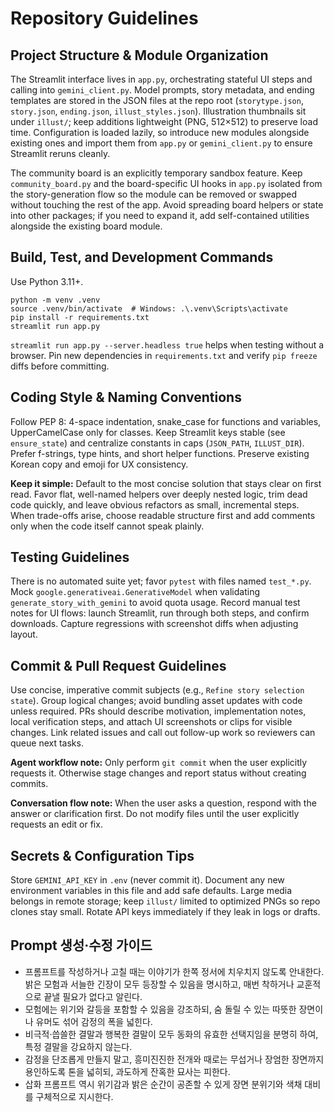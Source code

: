 # Repository Guidelines

## Project Structure & Module Organization
The Streamlit interface lives in `app.py`, orchestrating stateful UI steps and calling into `gemini_client.py`. Model prompts, story metadata, and ending templates are stored in the JSON files at the repo root (`storytype.json`, `story.json`, `ending.json`, `illust_styles.json`). Illustration thumbnails sit under `illust/`; keep additions lightweight (PNG, 512×512) to preserve load time. Configuration is loaded lazily, so introduce new modules alongside existing ones and import them from `app.py` or `gemini_client.py` to ensure Streamlit reruns cleanly.

The community board is an explicitly temporary sandbox feature. Keep `community_board.py` and the board-specific UI hooks in `app.py` isolated from the story-generation flow so the module can be removed or swapped without touching the rest of the app. Avoid spreading board helpers or state into other packages; if you need to expand it, add self-contained utilities alongside the existing board module.

## Build, Test, and Development Commands
Use Python 3.11+.
```
python -m venv .venv
source .venv/bin/activate  # Windows: .\.venv\Scripts\activate
pip install -r requirements.txt
streamlit run app.py
```
`streamlit run app.py --server.headless true` helps when testing without a browser. Pin new dependencies in `requirements.txt` and verify `pip freeze` diffs before committing.

## Coding Style & Naming Conventions
Follow PEP 8: 4-space indentation, snake_case for functions and variables, UpperCamelCase only for classes. Keep Streamlit keys stable (see `ensure_state`) and centralize constants in caps (`JSON_PATH`, `ILLUST_DIR`). Prefer f-strings, type hints, and short helper functions. Preserve existing Korean copy and emoji for UX consistency.

**Keep it simple:** Default to the most concise solution that stays clear on first read. Favor flat, well-named helpers over deeply nested logic, trim dead code quickly, and leave obvious refactors as small, incremental steps. When trade-offs arise, choose readable structure first and add comments only when the code itself cannot speak plainly.

## Testing Guidelines
There is no automated suite yet; favor `pytest` with files named `test_*.py`. Mock `google.generativeai.GenerativeModel` when validating `generate_story_with_gemini` to avoid quota usage. Record manual test notes for UI flows: launch Streamlit, run through both steps, and confirm downloads. Capture regressions with screenshot diffs when adjusting layout.

## Commit & Pull Request Guidelines
Use concise, imperative commit subjects (e.g., `Refine story selection state`). Group logical changes; avoid bundling asset updates with code unless required. PRs should describe motivation, implementation notes, local verification steps, and attach UI screenshots or clips for visible changes. Link related issues and call out follow-up work so reviewers can queue next tasks.

**Agent workflow note:** Only perform `git commit` when the user explicitly requests it. Otherwise stage changes and report status without creating commits.

**Conversation flow note:** When the user asks a question, respond with the answer or clarification first. Do not modify files until the user explicitly requests an edit or fix.

## Secrets & Configuration Tips
Store `GEMINI_API_KEY` in `.env` (never commit it). Document any new environment variables in this file and add safe defaults. Large media belongs in remote storage; keep `illust/` limited to optimized PNGs so repo clones stay small. Rotate API keys immediately if they leak in logs or drafts.

## Prompt 생성·수정 가이드
- 프롬프트를 작성하거나 고칠 때는 이야기가 한쪽 정서에 치우치지 않도록 안내한다. 밝은 모험과 서늘한 긴장이 모두 등장할 수 있음을 명시하고, 매번 착하거나 교훈적으로 끝낼 필요가 없다고 알린다.
- 모험에는 위기와 갈등을 포함할 수 있음을 강조하되, 숨 돌릴 수 있는 따뜻한 장면이나 유머도 섞어 감정의 폭을 넓힌다.
- 비극적·씁쓸한 결말과 행복한 결말이 모두 동화의 유효한 선택지임을 분명히 하여, 특정 결말을 강요하지 않는다.
- 감정을 단조롭게 만들지 말고, 흥미진진한 전개와 때로는 무섭거나 장엄한 장면까지 용인하도록 톤을 넓히되, 과도하게 잔혹한 묘사는 피한다.
- 삽화 프롬프트 역시 위기감과 밝은 순간이 공존할 수 있게 장면 분위기와 색채 대비를 구체적으로 지시한다.
